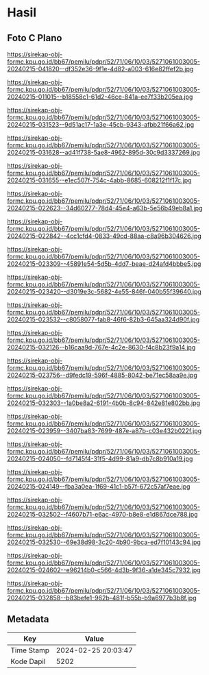 # Hasil

## Foto C Plano

https://sirekap-obj-formc.kpu.go.id/bb67/pemilu/pdpr/52/71/06/10/03/5271061003005-20240215-041820--df352e36-9f1e-4d82-a003-616e82ffef2b.jpg

https://sirekap-obj-formc.kpu.go.id/bb67/pemilu/pdpr/52/71/06/10/03/5271061003005-20240215-011015--b18558c1-61d2-46ce-841a-ee7f33b205ea.jpg

https://sirekap-obj-formc.kpu.go.id/bb67/pemilu/pdpr/52/71/06/10/03/5271061003005-20240215-031523--9d51ac17-1a3e-45cb-9343-afbb21f66a62.jpg

https://sirekap-obj-formc.kpu.go.id/bb67/pemilu/pdpr/52/71/06/10/03/5271061003005-20240215-031628--ad41f738-5ae8-4962-895d-30c9d3337269.jpg

https://sirekap-obj-formc.kpu.go.id/bb67/pemilu/pdpr/52/71/06/10/03/5271061003005-20240215-031655--e1ec507f-754c-4abb-8685-608212f1f17c.jpg

https://sirekap-obj-formc.kpu.go.id/bb67/pemilu/pdpr/52/71/06/10/03/5271061003005-20240215-022623--34d60277-78d4-45e4-a63b-5e56b49eb8a1.jpg

https://sirekap-obj-formc.kpu.go.id/bb67/pemilu/pdpr/52/71/06/10/03/5271061003005-20240215-022842--4cc1cfd4-0833-49cd-88aa-c8a96b304626.jpg

https://sirekap-obj-formc.kpu.go.id/bb67/pemilu/pdpr/52/71/06/10/03/5271061003005-20240215-023309--45891e54-5d5b-4dd7-beae-d24afd4bbbe5.jpg

https://sirekap-obj-formc.kpu.go.id/bb67/pemilu/pdpr/52/71/06/10/03/5271061003005-20240215-023420--d3019e3c-5682-4e55-846f-040b55f39640.jpg

https://sirekap-obj-formc.kpu.go.id/bb67/pemilu/pdpr/52/71/06/10/03/5271061003005-20240215-023532--c8058077-fab8-46f6-82b3-645aa324d90f.jpg

https://sirekap-obj-formc.kpu.go.id/bb67/pemilu/pdpr/52/71/06/10/03/5271061003005-20240215-032126--b16caa9d-767e-4c2e-8630-f4c8b23f9a14.jpg

https://sirekap-obj-formc.kpu.go.id/bb67/pemilu/pdpr/52/71/06/10/03/5271061003005-20240215-023756--d9fedc19-596f-4885-8042-be71ec58aa9e.jpg

https://sirekap-obj-formc.kpu.go.id/bb67/pemilu/pdpr/52/71/06/10/03/5271061003005-20240215-032303--1a0be8a2-6191-4b0b-8c94-842e81e802bb.jpg

https://sirekap-obj-formc.kpu.go.id/bb67/pemilu/pdpr/52/71/06/10/03/5271061003005-20240215-023959--3407ba83-7699-487e-a87b-c03e432b022f.jpg

https://sirekap-obj-formc.kpu.go.id/bb67/pemilu/pdpr/52/71/06/10/03/5271061003005-20240215-024050--fd7145f4-31f5-4d99-81a9-db7c8b910a19.jpg

https://sirekap-obj-formc.kpu.go.id/bb67/pemilu/pdpr/52/71/06/10/03/5271061003005-20240215-024149--fba3a0ea-1f69-41c1-b57f-672c57af7eae.jpg

https://sirekap-obj-formc.kpu.go.id/bb67/pemilu/pdpr/52/71/06/10/03/5271061003005-20240215-032502--f4607b71-e6ac-4970-b8e8-e1d867dce788.jpg

https://sirekap-obj-formc.kpu.go.id/bb67/pemilu/pdpr/52/71/06/10/03/5271061003005-20240215-032530--69e38d98-3c20-4b90-9bca-ed7f10143c94.jpg

https://sirekap-obj-formc.kpu.go.id/bb67/pemilu/pdpr/52/71/06/10/03/5271061003005-20240215-024602--e96214b0-c566-4d3b-9f36-a1de345c7932.jpg

https://sirekap-obj-formc.kpu.go.id/bb67/pemilu/pdpr/52/71/06/10/03/5271061003005-20240215-032858--b83befe1-962b-481f-b55b-b9a6977b3b8f.jpg


## Metadata

| Key        | Value               |
| ---------- | ------------------- |
| Time Stamp | 2024-02-25 20:03:47 |
| Kode Dapil | 5202                |



